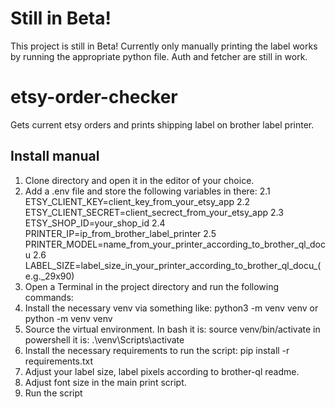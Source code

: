 # Still in Beta!
This project is still in Beta!
Currently only manually printing the label works by running the appropriate python file.
Auth and fetcher are still in work.

# etsy-order-checker
Gets current etsy orders and prints shipping label on brother label printer.

## Install manual
1. Clone directory and open it in the editor of your choice.
2. Add a .env file and store the following variables in there:
2.1 ETSY_CLIENT_KEY=client_key_from_your_etsy_app
2.2 ETSY_CLIENT_SECRET=client_secrect_from_your_etsy_app
2.3 ETSY_SHOP_ID=your_shop_id
2.4 PRINTER_IP=ip_from_brother_label_printer
2.5 PRINTER_MODEL=name_from_your_printer_according_to_brother_ql_docu
2.6 LABEL_SIZE=label_size_in_your_printer_according_to_brother_ql_docu_(e.g._29x90)
3. Open a Terminal in the project directory and run the following commands:
4. Install the necessary venv via something like: python3 -m venv venv or python -m venv venv
5. Source the virtual environment. In bash it is: source venv/bin/activate in powershell it is: .\venv\Scripts\activate
6. Install the necessary requirements to run the script: pip install -r requirements.txt
7. Adjust your label size, label pixels according to brother-ql readme.
8. Adjust font size in the main print script.
9. Run the script